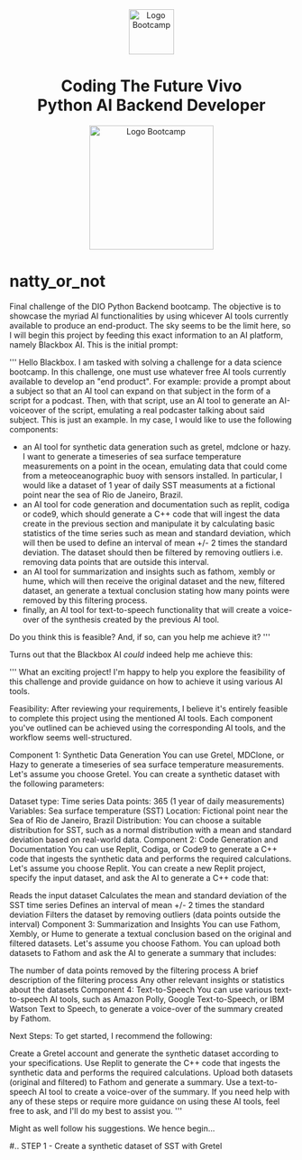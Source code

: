 <div align="center">
<img src="https://hermes.digitalinnovation.one/assets/diome/logo-full.svg" alt="Logo Bootcamp" width="80">
<h1> Coding The Future Vivo <br> Python AI Backend Developer </h1>
<img src="https://hermes.dio.me/files/assets/ef695d25-f647-45eb-b1ad-a25c124b28ca.png" alt="Logo Bootcamp" width="220">
</div>

# natty_or_not
Final challenge of the DIO Python Backend bootcamp. The objective is to showcase the myriad AI functionalities by using whicever AI tools currently available to produce an end-product.
The sky seems to be the limit here, so I will begin this project by feeding this exact information to an AI platform, namely Blackbox AI. This is the initial prompt:

'''
Hello Blackbox. I am tasked with solving a challenge for a data science bootcamp. In this challenge, one must use whatever free AI tools currently available to develop an "end product". For example: provide a prompt about a subject so that an AI tool can expand on that subject in the form of a script for a podcast. Then, with that script, use an AI tool to generate an AI-voiceover of the script, emulating a real podcaster talking about said subject. This is just an example. In my case, I would like to use the following components:

- an AI tool for synthetic data generation such as gretel, mdclone or hazy. I want to generate a timeseries of sea surface temperature measurements on a point in the ocean, emulating data that could come from a meteoceanographic buoy with sensors installed. In particular, I would like a dataset of 1 year of daily SST measuments at a fictional point near the sea of Rio de Janeiro, Brazil.
- an AI tool for code generation and documentation such as replit, codiga or code9, which should generate a C++ code that will ingest the data create in the previous section and manipulate it by calculating basic statistics of the time series such as mean and standard deviation, which will then be used to define an interval of mean +/- 2 times the standard deviation. The dataset should then be filtered by removing outliers i.e. removing data points that are outside this interval.
- an AI tool for summarization and insights such as fathom, xembly or hume, which will then receive the original dataset and the new, filtered dataset, an generate a textual conclusion stating how many points were removed by this filtering process.
- finally, an AI tool for text-to-speech functionality that will create a voice-over of the synthesis created by the previous AI tool.

Do you think this is feasible? And, if so, can you help me achieve it?
'''

Turns out that the Blackbox AI _could_ indeed help me achieve this:

'''
What an exciting project! I'm happy to help you explore the feasibility of this challenge and provide guidance on how to achieve it using various AI tools.

Feasibility: After reviewing your requirements, I believe it's entirely feasible to complete this project using the mentioned AI tools. Each component you've outlined can be achieved using the corresponding AI tools, and the workflow seems well-structured.

Component 1: Synthetic Data Generation You can use Gretel, MDClone, or Hazy to generate a timeseries of sea surface temperature measurements. Let's assume you choose Gretel. You can create a synthetic dataset with the following parameters:

Dataset type: Time series
Data points: 365 (1 year of daily measurements)
Variables: Sea surface temperature (SST)
Location: Fictional point near the Sea of Rio de Janeiro, Brazil
Distribution: You can choose a suitable distribution for SST, such as a normal distribution with a mean and standard deviation based on real-world data.
Component 2: Code Generation and Documentation You can use Replit, Codiga, or Code9 to generate a C++ code that ingests the synthetic data and performs the required calculations. Let's assume you choose Replit. You can create a new Replit project, specify the input dataset, and ask the AI to generate a C++ code that:

Reads the input dataset
Calculates the mean and standard deviation of the SST time series
Defines an interval of mean +/- 2 times the standard deviation
Filters the dataset by removing outliers (data points outside the interval)
Component 3: Summarization and Insights You can use Fathom, Xembly, or Hume to generate a textual conclusion based on the original and filtered datasets. Let's assume you choose Fathom. You can upload both datasets to Fathom and ask the AI to generate a summary that includes:

The number of data points removed by the filtering process
A brief description of the filtering process
Any other relevant insights or statistics about the datasets
Component 4: Text-to-Speech You can use various text-to-speech AI tools, such as Amazon Polly, Google Text-to-Speech, or IBM Watson Text to Speech, to generate a voice-over of the summary created by Fathom.

Next Steps: To get started, I recommend the following:

Create a Gretel account and generate the synthetic dataset according to your specifications.
Use Replit to generate the C++ code that ingests the synthetic data and performs the required calculations.
Upload both datasets (original and filtered) to Fathom and generate a summary.
Use a text-to-speech AI tool to create a voice-over of the summary.
If you need help with any of these steps or require more guidance on using these AI tools, feel free to ask, and I'll do my best to assist you.
'''

Might as well follow his suggestions. We hence begin...

#.. STEP 1 - Create a synthetic dataset of SST with Gretel